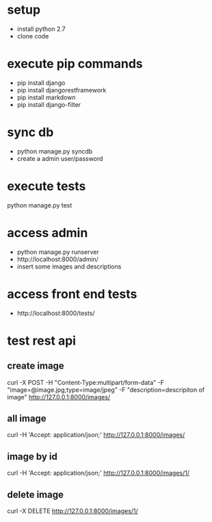 setup
==============

- install python 2.7
- clone code

execute pip commands
==============

- pip install django
- pip install djangorestframework
- pip install markdown
- pip install django-filter

sync db
==============
- python manage.py syncdb
- create a admin user/password

execute tests
==============
python manage.py test


access admin
==============
- python manage.py runserver
- http://localhost:8000/admin/
- insert some images and descriptions

access front end tests
==============
- http://localhost:8000/tests/

test rest api
==============

create image
--------------
curl -X POST -H "Content-Type:multipart/form-data" -F "image=@image.jpg;type=image/jpeg" -F "description=descripiton of image" http://127.0.0.1:8000/images/

all image
--------------
curl -H 'Accept: application/json;' http://127.0.0.1:8000/images/

image by id
--------------
curl -H 'Accept: application/json;' http://127.0.0.1:8000/images/1/

delete image
--------------
curl -X DELETE  http://127.0.0.1:8000/images/1/